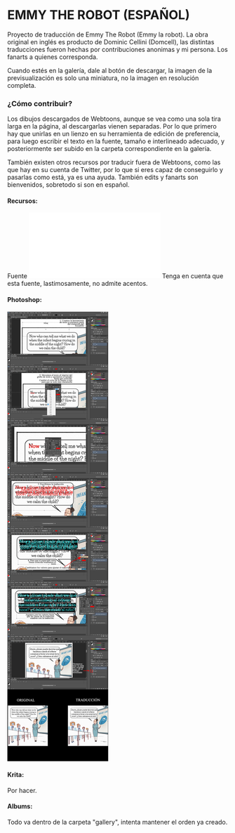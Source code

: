 # EMMY THE ROBOT (ESPAÑOL)

Proyecto de traducción de Emmy The Robot (Emmy la robot). La obra original en inglés es producto de Dominic Cellini (Domcell), las distintas traducciones fueron hechas por contribuciones anonimas y mi persona. Los fanarts a quienes corresponda.

Cuando estés en la galería, dale al botón de descargar, la imagen de la previsualización es solo una miniatura, no la imagen en resolución completa.

### ¿Cómo contribuir?

Los dibujos descargados de Webtoons, aunque se vea como una sola tira larga en la página, al descargarlas vienen separadas. Por lo que primero hay que unirlas en un lienzo en su herramienta de edición de preferencia, para luego escribir el texto en la fuente, tamaño e interlineado adecuado, y posteriormente ser subido en la carpeta correspondiente en la galería.

También existen otros recursos por traducir fuera de Webtoons, como las que hay en su cuenta de Twitter, por lo que si eres capaz de conseguirlo y pasarlas como está, ya es una ayuda. También edits y fanarts son bienvenidos, sobretodo si son en español.

#### Recursos:
Fuente
![JollyGood Serif](/jollygood-serif-complete.7z)
Tenga en cuenta que esta fuente, lastimosamente, no admite acentos.

#### Photoshop:

![photoshop](/tutorial_traduccion.jpg)

#### Krita:

Por hacer.

#### Albums:

Todo va dentro de la carpeta "gallery", intenta mantener el orden ya creado.
